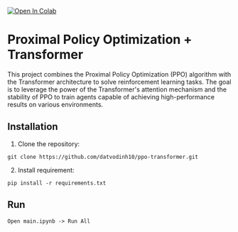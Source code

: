 <a href="https://colab.research.google.com/github/datvodinh10/ppo-transformer/blob/main/main.ipynb" target="_parent"><img src="https://colab.research.google.com/assets/colab-badge.svg" alt="Open In Colab"/></a>

# Proximal Policy Optimization + Transformer

This project combines the Proximal Policy Optimization (PPO) algorithm with the Transformer architecture to solve reinforcement learning tasks. The goal is to leverage the power of the Transformer's attention mechanism and the stability of PPO to train agents capable of achieving high-performance results on various environments.


## Installation

1. Clone the repository:

```
git clone https://github.com/datvodinh10/ppo-transformer.git
```

2. Install requirement:
```
pip install -r requirements.txt
```


## Run

```
Open main.ipynb -> Run All
```